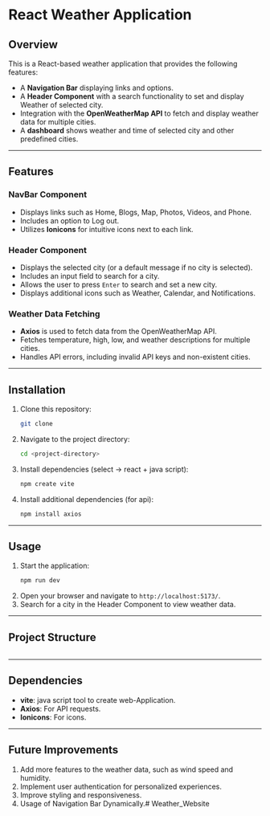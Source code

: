 # React Weather Application

## Overview
This is a React-based weather application that provides the following features:

- A **Navigation Bar** displaying links and options.
- A **Header Component** with a search functionality to set and display Weather of selected city.
- Integration with the **OpenWeatherMap API** to fetch and display weather data for multiple cities.
- A **dashboard** shows weather and time of selected city and other predefined cities.

---

## Features

### NavBar Component
- Displays links such as Home, Blogs, Map, Photos, Videos, and Phone.
- Includes an option to Log out.
- Utilizes **Ionicons** for intuitive icons next to each link.

### Header Component
- Displays the selected city (or a default message if no city is selected).
- Includes an input field to search for a city.
- Allows the user to press `Enter` to search and set a new city.
- Displays additional icons such as Weather, Calendar, and Notifications.

### Weather Data Fetching
- **Axios** is used to fetch data from the OpenWeatherMap API.
- Fetches temperature, high, low, and weather descriptions for multiple cities.
- Handles API errors, including invalid API keys and non-existent cities.

---

## Installation

1. Clone this repository:
   ```bash
   git clone 
   ```
2. Navigate to the project directory:
   ```bash
   cd <project-directory>
   ```
3. Install dependencies (select -> react + java script):
   ```bash
   npm create vite
   ```
4. Install additional dependencies (for api):
    ```bash
    npm install axios
    ```

---

## Usage

1. Start the application:
   ```bash
   npm run dev
   ```
2. Open your browser and navigate to `http://localhost:5173/`.
4. Search for a city in the Header Component to view weather data.

---

## Project Structure
```
```

---

## Dependencies

- **vite**: java script tool to create web-Application.
- **Axios**: For API requests.
- **Ionicons**: For icons.

---

## Future Improvements

1. Add more features to the weather data, such as wind speed and humidity.
2. Implement user authentication for personalized experiences.
3. Improve styling and responsiveness.
4. Usage of Navigation Bar Dynamically.# Weather_Website
